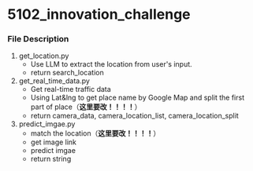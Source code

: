 # 5102_innovation_challenge
### File Description
1. get_location.py
   - Use LLM to extract the location from user's input.
   - return search_location
2. get_real_time_data.py
   - Get real-time traffic data
   - Using Lat&lng to get place name by Google Map and split the first part of place（****这里要改！！！！****） 
   - return camera_data, camera_location_list, camera_location_split
3. predict_imgae.py
   - match the location（****这里要改！！！！****） 
   - get image link
   - predict imgae
   - return string
